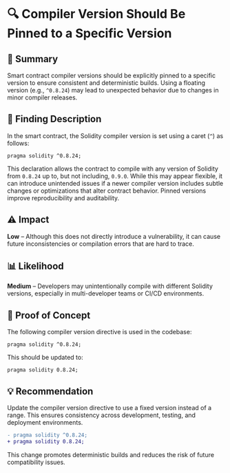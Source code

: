 
# 🔍 Compiler Version Should Be Pinned to a Specific Version

## 📄 Summary
Smart contract compiler versions should be explicitly pinned to a specific version to ensure consistent and deterministic builds. Using a floating version (e.g., `^0.8.24`) may lead to unexpected behavior due to changes in minor compiler releases.

## 📝 Finding Description
In the smart contract, the Solidity compiler version is set using a caret (`^`) as follows:

```solidity
pragma solidity ^0.8.24;
```

This declaration allows the contract to compile with any version of Solidity from `0.8.24` up to, but not including, `0.9.0`. While this may appear flexible, it can introduce unintended issues if a newer compiler version includes subtle changes or optimizations that alter contract behavior. Pinned versions improve reproducibility and auditability.

## ⚠️ Impact
**Low** – Although this does not directly introduce a vulnerability, it can cause future inconsistencies or compilation errors that are hard to trace.

## 📊 Likelihood
**Medium** – Developers may unintentionally compile with different Solidity versions, especially in multi-developer teams or CI/CD environments.

## 🧪 Proof of Concept
The following compiler version directive is used in the codebase:

```solidity
pragma solidity ^0.8.24;
```

This should be updated to:

```solidity
pragma solidity 0.8.24;
```

## 💡 Recommendation
Update the compiler version directive to use a fixed version instead of a range. This ensures consistency across development, testing, and deployment environments.

```diff
- pragma solidity ^0.8.24;
+ pragma solidity 0.8.24;
```

This change promotes deterministic builds and reduces the risk of future compatibility issues.
